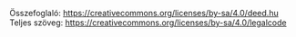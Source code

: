 Összefoglaló: https://creativecommons.org/licenses/by-sa/4.0/deed.hu
Teljes szöveg: https://creativecommons.org/licenses/by-sa/4.0/legalcode
